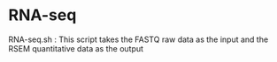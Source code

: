 # RNA-seq
RNA-seq.sh : This script takes the FASTQ raw data as the input and the RSEM quantitative data as the output
